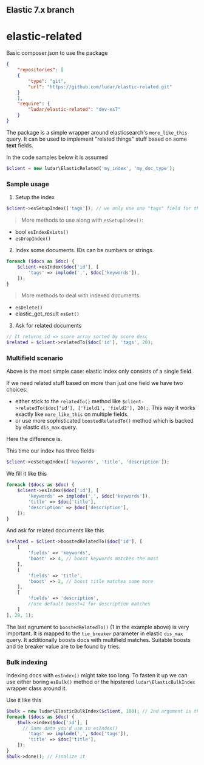 Elastic 7.x branch
---

# elastic-related

Basic composer.json to use the package
```json
{
	"repositories": [
	{
		"type": "git",
		"url": "https://github.com/ludar/elastic-related.git"
	}	
	],
	"require": {
		"ludar/elastic-related": "dev-es7"
	}
}
```

The package is a simple wrapper around elasticsearch's ```more_like_this``` query. It can be used to implement
"related things" stuff based on some **text** fields.

In the code samples below it is assumed
```php
$client = new ludar\ElasticRelated('my_index', 'my_doc_type');
```

### Sample usage

1) Setup the index
```php
$client->esSetupIndex(['tags']); // we only use one "tags" field for this example
```

> More methods to use along with ```esSetupIndex()```:
- bool ```esIndexExists()```
- ```esDropIndex()```


2) Index some documents. IDs can be numbers or strings.
```php
foreach ($docs as $doc) {
	$client->esIndex($doc['id'], [
		'tags' => implode(',', $doc['keywords']),
	]);
}
```

> More methods to deal with indexed documents:
- ```esDelete()```
- elastic_get_result ```esGet()```


3) Ask for related documents
```php
// It returns id => score array sorted by score desc
$related = $client->relatedTo($doc['id'], 'tags', 20);
```

### Multifield scenario 

Above is the most simple case: elastic index only consists of a single field.

If we need related stuff based on more than just one field we have two choices:
- either stick to the ```relatedTo()``` method like ```$client->relatedTo($doc['id'], ['field1', 'field2'], 20);```.
This way it works exactly like ```more_like_this``` on multiple fields.
- or use more sophisticated ```boostedRelatedTo()``` method which is backed by elastic ```dis_max``` query.

Here the difference is.

This time our index has three fields
```php
$client->esSetupIndex(['keywords', 'title', 'description']);
```

We fill it like this
```php
foreach ($docs as $doc) {
	$client->esIndex($doc['id'], [
		'keywords' => implode(',', $doc['keywords']),
		'title' => $doc['title'],
		'description' => $doc['description'],
	]);
}
```

And ask for related documents like this
```php
$related = $client->boostedRelatedTo($doc['id'], [
	[
		'fields' => 'keywords',
		'boost' => 4, // boost keywords matches the most
	],
	[
		'fields' => 'title',
		'boost' => 2, // boost title matches some more
	],
	[
		'fields' => 'description',
		//use default boost=1 for description matches
	]
], 20, 1);
```

The last agrument to ```boostedRelatedTo()``` (1 in the example above) is very important. It is mapped to
the ```tie_breaker``` parameter in elastic ```dis_max``` query. It additionally boosts docs with multifield matches.
Suitable boosts and tie breaker value are to be found by tries.


### Bulk indexing

Indexing docs with ```esIndex()``` might take too long. To fasten it up we can use either boring ```esBulk()``` method
or the hipstered ```ludar\ElasticBulkIndex``` wrapper class around it.

Use it like this
```php
$bulk = new ludar\ElasticBulkIndex($client, 100); // 2nd argument is the batch chunk size
foreach ($docs as $doc) {
	$bulk->index($doc['id'], [
	  // Same data you'd use in esIndex()
		'tags' => implode(',', $doc['tags']),
		'title' => $doc['title'],
	]);
}
$bulk->done(); // Finalize it
```
